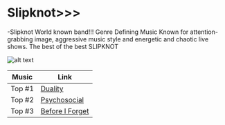# **Slipknot>>>**

-Slipknot
World known band!!!
Genre Defining Music
Known for attention-grabbing image, aggressive music style and energetic and chaotic live shows.
The best of the best
SLIPKNOT

![alt text](https://i.scdn.co/image/ab6761610000e5ebec01c52d6030a1574070e308)

| Music | Link |
| ----------- | ----------- |
| Top #1 | [Duality](https://open.spotify.com/track/61mWefnWQOLf90gepjOCb3?si=5fa477cb8d3b408b) |
| Top #2 | [Psychosocial](https://open.spotify.com/track/3RAFcUBrCNaboRXoP3S5t1?si=0390dcf583084081) |
| Top #3 | [Before I Forget](https://open.spotify.com/track/6wqJeItl3Vc3az4ZicSQAB?si=d269672e1c004452) |




